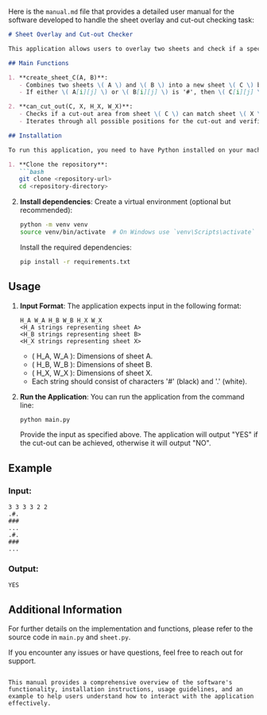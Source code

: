 Here is the `manual.md` file that provides a detailed user manual for the software developed to handle the sheet overlay and cut-out checking task:

```markdown
# Sheet Overlay and Cut-out Checker

This application allows users to overlay two sheets and check if a specified cut-out area can be extracted while ensuring all black squares from the original sheets are included.

## Main Functions

1. **create_sheet_C(A, B)**: 
   - Combines two sheets \( A \) and \( B \) into a new sheet \( C \) by overlaying them. 
   - If either \( A[i][j] \) or \( B[i][j] \) is '#', then \( C[i][j] \) is set to '#'; otherwise, it is set to '.'.

2. **can_cut_out(C, X, H_X, W_X)**:
   - Checks if a cut-out area from sheet \( C \) can match sheet \( X \) while including all black squares from sheets \( A \) and \( B \).
   - Iterates through all possible positions for the cut-out and verifies if it contains all required black squares.

## Installation

To run this application, you need to have Python installed on your machine. Follow these steps to set up the environment:

1. **Clone the repository**:
   ```bash
   git clone <repository-url>
   cd <repository-directory>
   ```

2. **Install dependencies**:
   Create a virtual environment (optional but recommended):
   ```bash
   python -m venv venv
   source venv/bin/activate  # On Windows use `venv\Scripts\activate`
   ```

   Install the required dependencies:
   ```bash
   pip install -r requirements.txt
   ```

## Usage

1. **Input Format**:
   The application expects input in the following format:
   ```
   H_A W_A H_B W_B H_X W_X
   <H_A strings representing sheet A>
   <H_B strings representing sheet B>
   <H_X strings representing sheet X>
   ```

   - \( H_A, W_A \): Dimensions of sheet A.
   - \( H_B, W_B \): Dimensions of sheet B.
   - \( H_X, W_X \): Dimensions of sheet X.
   - Each string should consist of characters '#' (black) and '.' (white).

2. **Run the Application**:
   You can run the application from the command line:
   ```bash
   python main.py
   ```

   Provide the input as specified above. The application will output "YES" if the cut-out can be achieved, otherwise it will output "NO".

## Example

### Input:
```
3 3 3 3 2 2
.#.
###
...
.#.
###
...
```

### Output:
```
YES
```

## Additional Information

For further details on the implementation and functions, please refer to the source code in `main.py` and `sheet.py`.

If you encounter any issues or have questions, feel free to reach out for support.
```

This manual provides a comprehensive overview of the software's functionality, installation instructions, usage guidelines, and an example to help users understand how to interact with the application effectively.